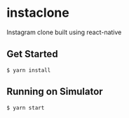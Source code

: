 # instaclone
Instagram clone built using react-native

## Get Started
`$ yarn install`

## Running on Simulator
`$ yarn start`
